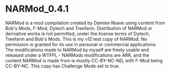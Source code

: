 # NARMod_0.4.1
NARMod is a mod compilation created by Damien Reave using content from Bob's Mods, F-Mod, Dytech and Treefarm. Distribution of NARMod or derivative works is not permitted, under the license terms of Dytech, Treefarm and Bob's Mods.
This is my v12 test copy of NARMod. No permission is granted for its use in personal or commercial applications. The modifications made to NARMod by myself are freely usable and released under a WTFPL - NARMods modifications are ARR, and the content NARMod is made from is mostly CC-BY-NC-ND, with F-Mod being CC-BY-NC.
This copy has Challenge Mode set to true.

